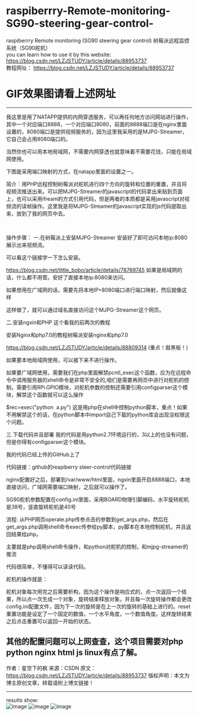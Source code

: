 # raspiberrry-Remote-monitoring-SG90-steering-gear-control-
raspiberrry Remote monitoring (SG90 steering gear control)
树莓派远程监控系统（SG90舵机）&nbsp;  
you can learn how to use it by this website:
https://blog.csdn.net/LZJSTUDY/article/details/88953737 &nbsp;  
教程网址：
https://blog.csdn.net/LZJSTUDY/article/details/88953737

# GIF效果图请看上述网址
***
我这里是用了NATAPP提供的内网穿透服务，可以再任何地方访问网站进行操作，其中一个对应端口8888，一个对应端口8080，前面的8888端口是在nginx里面设置的，8080端口是提供视频服务的，因为这里我采用的是MJPG-Streamer，它自己会占用8080端口的。

当然你也可以用本地局域网，不需要内网穿透也就意味着不需要花钱，只能在局域网使用。

下图是采用端口映射的方式，在natapp里面的设置之一。

简介：用PHP远程控制树莓派对舵机进行四个方向的旋转和位置的重置，并且将视频流推送出来。可以把MJPG-Streamer的javascript的代码拿出来贴到页面上，也可以采用ifream的方式引用代码，但是两者的本质都是采用javascript对视频流的读帧操作。这里我是将MJPG-Streamer的javascript实现的js代码提取出来，放到了我的网页中去。

 

操作步骤：
一.在树莓派上安装MJPG-Streamer
安装好了即可访问本地ip:8080展示出来视频流。

可以看这个链接学一下怎么安装。

https://blog.csdn.net/little_bobo/article/details/78769745
如果是局域网的话，什么都不用管。安好了直接本地ip:8080来访问。

如果想用在广域网的话，需要先将本地IP+8080端口进行端口映射，然后就像这样



这样做了，就可以通过域名直接访问这个MJPG-Streamer这个网页。

二.安装ngxin和PHP
这个看我的前两次的教程

安装Nginx和php7.0的教程树莓派安装nginx和php7.0

https://blog.csdn.net/LZJSTUDY/article/details/88809314
(重点！敲黑板！)

如果要本地局域网使用，可以接下来不进行操作。

如果要广域网使用，需要我们在php里面解禁pcntl_exec这个函数，应为在远程命令中调用服务器的shell命令是非常不安全的,咱们是需要再网页中进行对舵机的控制，需要引用RPi.GPIO模块，对舵机参数的控制还需要引用configparser这个模块，解禁这个函数就可以这么操作

$rec=exec("python  a.py")
这是用php在shell中控制python脚本，重点！如果不用解禁这个的话，在python脚本中import自己下载的python库会出现没权限这个问题。

三.下载代码并且部署
我的代码是用python2.7环境运行的，3以上的也没有问题，但是你得有configparser这个模块。

我的代码已经上传的GitHub上了

代码链接：github的reapiberry steer-control代码链接

nginx配置好之后，部署到/var/www/html里面，ngxin里面开启8888端口，本地直接访问，广域网需要端口映射，之后就可以操作了。

SG90舵机参数配置在config.ini里面，采用BOARD物理引脚编码，水平旋转舵机是38号，竖直旋转舵机是40号

流程:
从PHP网页operate.php传参点击的参数到get_args.php，然后在get_args.php调用shell命令exec传参给py脚本，py脚本在本地控制舵机，并且返回结果给php。

主要就是php调用shell命令操作，和python对舵机的控制，和mjpg-streamer的推流

代码很简单，不懂得可以读读代码。

舵机的操作就是：

舵机对象每次用完之后需要析构，因为这个操作是响应式的，点一次返回一个结果，所以点一次生成一个对象，旋转结束释放对象。并且每一次旋转操作都会更改config.ini配置文件，因为下一次的旋转是在上一次的旋转的基础上进行的。reset重置功能是设定了一个固定的数值，一个水平角度，一个数值角度。这样旋转结束之后点击重置可以返回一开始的状态。

其他的配置问题可以上网查查，这个项目需要对php python nginx html js linux有点了解。
--------------------- 
作者：星空下的枫 
来源：CSDN 
原文：https://blog.csdn.net/LZJSTUDY/article/details/88953737 
版权声明：本文为博主原创文章，转载请附上博文链接！

***
results show:&nbsp;    
![image](https://user-images.githubusercontent.com/39667326/144961559-87065d09-2d59-4a4a-b259-39d432de61f1.png)
![image](https://user-images.githubusercontent.com/39667326/144961581-8845facb-6216-4d12-976d-3540aaa2accd.png)
![image](https://user-images.githubusercontent.com/39667326/144961589-6e2d3ae5-00f1-46df-8ea6-8482473117d8.png)
